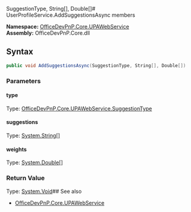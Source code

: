 SuggestionType, String[], Double[]# UserProfileService.AddSuggestionsAsync members
  

**Namespace:** [OfficeDevPnP.Core.UPAWebService](OfficeDevPnP.Core.UPAWebService.md)  
**Assembly:** OfficeDevPnP.Core.dll  
## Syntax
```C#
public void AddSuggestionsAsync(SuggestionType, String[], Double[])
```
### Parameters
#### type
Type: [OfficeDevPnP.Core.UPAWebService.SuggestionType](OfficeDevPnP.Core.UPAWebService.SuggestionType.md) 
#### 
#### suggestions
Type: [System.String[]](System.String[].md) 
#### 
#### weights
Type: [System.Double[]](System.Double[].md) 
#### 
### Return Value
Type: [System.Void](System.Void.md)## See also
- [OfficeDevPnP.Core.UPAWebService](OfficeDevPnP.Core.UPAWebService.md)
